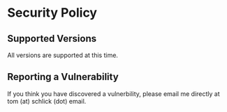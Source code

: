 # Security Policy

## Supported Versions

All versions are supported at this time.

## Reporting a Vulnerability

If you think you have discovered a vulnerbility, please email me directly at tom (at) schlick (dot) email.
